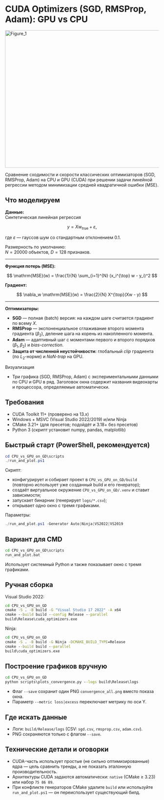 # CUDA Optimizers (SGD, RMSProp, Adam): GPU vs CPU

<img width="1500" height="450" alt="Figure_1" src="https://github.com/user-attachments/assets/3fc0bc71-b9e7-4e4e-9557-a444b2ac3db4" />

Сравнение сходимости и скорости классических оптимизаторов (SGD, RMSProp, Adam) на CPU и GPU (CUDA) при решении задачи линейной регрессии методом минимизации средней квадратичной ошибки (MSE).

## Что моделируем

**Данные:**  
Синтетическая линейная регрессия

$$
y = X w_{\text{true}} + \varepsilon,
$$

где $\varepsilon$ — гауссов шум со стандартным отклонением $0.1$.  

Размерность по умолчанию:  
$N = 20000$ объектов, $D = 128$ признаков.

---

**Функция потерь (MSE):**

$$
\mathrm{MSE}(w) = \frac{1}{N} \sum_{i=1}^{N} (x_i^{\top} w - y_i)^2
$$

**Градиент:**

$$
\nabla_w \mathrm{MSE}(w) = \frac{2}{N} X^{\top}(Xw - y)
$$

---

**Оптимизаторы:**

- **SGD** — полная (batch) версия: на каждом шаге считается градиент по всему $X$.
- **RMSProp** — экспоненциальное сглаживание второго момента градиента $(\beta_2)$, деление шага на корень из накопленного момента.
- **Adam** — адаптивный шаг с моментами первого и второго порядков $(\beta_1, \beta_2)$ и *bias-correction*.
- **Защита от численной неустойчивости:** глобальный *clip* градиента (по $L_2$-норме) и *NaN-trap* на GPU.


Визуализация
- Три графика (SGD, RMSProp, Adam) с экспериментальными данными по CPU и GPU в ряд. Заголовок окна содержит названия видеокарты и процессора, определяемые автоматически.

## Требования
- CUDA Toolkit 11+ (проверено на 13.x)
- Windows + MSVC (Visual Studio 2022/2019) и/или Ninja
- CMake 3.21+ (для пресетов; подойдёт и 3.18+ без пресетов)
- Python 3 (скрипт установит numpy, pandas, matplotlib)

## Быстрый старт (PowerShell, рекомендуется)
```powershell
cd CPU_vs_GPU_on_GD\scripts
./run_and_plot.ps1
```
Скрипт:
- конфигурирует и собирает проект в `CPU_vs_GPU_on_GD/build` (повторно использует уже созданный build и его генератор);
- создаёт виртуальное окружение `CPU_vs_GPU_on_GD/.venv` и ставит зависимости;
- запускает бинарник (генерирует `logs/*.csv`);
- открывает одно окно с тремя графиками.

Параметры:
```powershell
./run_and_plot.ps1 -Generator Auto|Ninja|VS2022|VS2019
```

## Вариант для CMD
```bat
cd CPU_vs_GPU_on_GD\scripts
run_and_plot.bat
```
Использует системный Python и также показывает окно с тремя графиками.

## Ручная сборка
Visual Studio 2022:
```bat
cd CPU_vs_GPU_on_GD
cmake -S . -B build -G "Visual Studio 17 2022" -A x64
cmake --build build --config Release --parallel
build\Release\cuda_optimizers.exe
```
Ninja:
```bat
cd CPU_vs_GPU_on_GD
cmake -S . -B build -G Ninja -DCMAKE_BUILD_TYPE=Release
cmake --build build --parallel
build\cuda_optimizers.exe
```

## Построение графиков вручную
```bat
cd CPU_vs_GPU_on_GD
python scripts\plots_convergence.py --logs build\Release\logs
```
- Флаг `--save` сохранит один PNG `convergence_all.png` вместо показа окна.
- Параметр `--metric loss|excess` переключает метрику по оси Y.

## Где искать данные
- Логи: `build/Release/logs` (CSV: `sgd.csv`, `rmsprop.csv`, `adam.csv`).
- PNG сохраняются только с флагом `--save`.

## Технические детали и оговорки
- CUDA-часть использует простые (не сильно оптимизированные) ядра — цель сравнить тренды, а не показать эталонную производительность.
- Архитектуры CUDA задаются автоматически: `native` (CMake ≥ 3.23) или набор `75 86 89`.
- При конфликте генераторов CMake удалите `build` или используйте `run_and_plot.ps1` — он переиспользует существующий билд.
